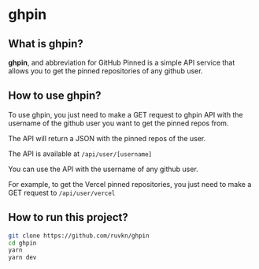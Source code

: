 # ghpin

## What is ghpin?

**ghpin**, and abbreviation for GitHub Pinned is a simple API service that allows you to get the pinned repositories of any github user.

## How to use ghpin?

To use ghpin, you just need to make a GET request to ghpin API with the username of the github user you want to get the pinned repos from.

The API will return a JSON with the pinned repos of the user.

The API is available at `/api/user/[username]`

You can use the API with the username of any github user.

For example, to get the Vercel pinned repositories, you just need to make a GET request to `/api/user/vercel`

## How to run this project?

```bash
git clone https://github.com/ruvkn/ghpin
cd ghpin
yarn
yarn dev
```
